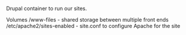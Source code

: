 Drupal container to run our sites.

Volumes
/www-files - shared storage between multiple front ends
/etc/apache2/sites-enabled - site.conf to configure Apache for the site
